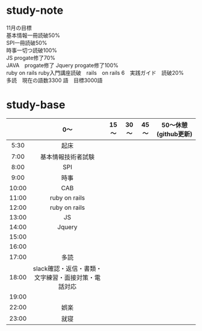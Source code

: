 # study-note
11月の目標　<br>
基本情報一冊読破50%<br>
SPI一冊読破50%<br>
時事一切つ読破100%<br>
JS progate修了70%<br>
JAVA　progate修了
Jquery progate修了100%<br>
ruby on rails ruby入門講座読破　rails　on rails 6　実践ガイド　読破20%<br>
多読　現在の語数3300 語　目標3000語


# study-base
||	0～|	15～|	30～|	45～| 50～休憩(github更新)  |
|:--:|:--:|:--:|:--:|:--:|:--:|
|5:30	|起床|
|7:00	|基本情報技術者試験|
|8:00	|	SPI|
|9:00	|時事|
|10:00	|CAB|
|11:00	|ruby on rails|
|12:00	|ruby on rails|
|13:00	|JS|
|14:00	|Jquery|
|15:00	||
|16:00	||
|17:00	|多読|
|18:00	|slack確認・返信・書類・文字練習・面接対策・電話対応|
|19:00  |
|22:00  |娯楽|
|23:00	|就寝|
